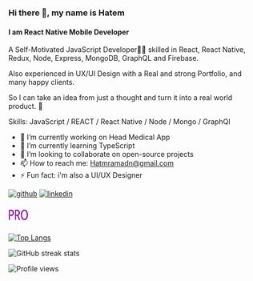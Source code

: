 ### Hi there 👋, my name is Hatem

#### I am React Native Mobile Developer

A Self-Motivated JavaScript Developer👨‍💻 skilled in React, React Native, Redux, Node, Express, MongoDB, GraphQL and Firebase.

Also experienced in UX/UI Design with a Real and strong Portfolio, and many happy clients.

So I can take an idea from just a thought and turn it into a real world product. 🚀

Skills: JavaScript / REACT / React Native / Node / Mongo / GraphQl

- 🔭 I’m currently working on Head Medical App
- 🌱 I’m currently learning TypeScript
- 👯 I’m looking to collaborate on open-source projects
- 📫 How to reach me: Hatmramadn@gmail.com
- ⚡ Fun fact: i'm also a UI/UX Designer

[<img src='https://cdn.jsdelivr.net/npm/simple-icons@3.0.1/icons/github.svg' alt='github' height='40'>](https://github.com/hatmramadn) [<img src='https://cdn.jsdelivr.net/npm/simple-icons@3.0.1/icons/linkedin.svg' alt='linkedin' height='40'>](https://www.linkedin.com/in/hatmramadan/)

<a href='https://github.com/pricing'><img src='https://raw.githubusercontent.com/acervenky/animated-github-badges/master/assets/pro.gif' width='40' height='40'></a>

[![Top Langs](https://github-readme-stats.vercel.app/api/top-langs/?username=hatmramadn)](https://github.com/anuraghazra/github-readme-stats)

![GitHub streak stats](https://github-readme-streak-stats.herokuapp.com/?user=hatmramadn)

![Profile views](https://gpvc.arturio.dev/hatmramadn)
